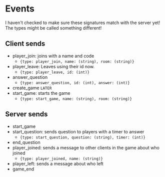 # Events
I haven't checked to make sure these signatures match with the server yet!
The types might be called something different!

## Client sends
- player_join: joins with a name and code
    - `{type: player_join, name: (string), room: (string)}`
- player_leave: Leaves using their id now.
    - `{type: player_leave, id: (int)}`
- answer_question
    - `{type: answer_question, id: (int), answer: (int)}`
- create_game `LATER`
- start_game: starts the game
    - `{type: start_game, name: (string), room: (string)}`
## Server sends
- start_game
- start_question: sends question to players with a timer to answer
    - `{type: start_question, question: (string), timer: (int)}`
- end_question
- player_joined: sends a message to other clients in the game about who joined
    - `{type: player_joined, name: (string)}`
- player_left: sends a message about who left
- game_end
